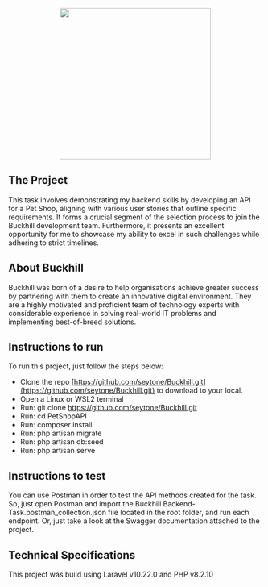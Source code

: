 <p align="center"><a href="https://blankfactor.com/about/" target="_blank"><img src="https://cdn.softwarereviews.com/production/logos/offerings/1146/large/285aeae5-1d2f-40ea-b5d0-2b4ce6e94a4ebuckhill_logo.png" width="300"></a></p>

## The Project

This task involves demonstrating my backend skills by developing an API for a Pet Shop, aligning with various user stories that outline specific requirements. It forms a crucial segment of the selection process to join the Buckhill development team. Furthermore, it presents an excellent opportunity for me to showcase my ability to excel in such challenges while adhering to strict timelines.

## About Buckhill

Buckhill was born of a desire to help organisations achieve greater success by partnering with them to create an innovative digital environment. They are a highly motivated and proficient team of technology experts with considerable experience in solving real-world IT problems and implementing best-of-breed solutions.

## Instructions to run

To run this project, just follow the steps below:

- Clone the repo [https://github.com/seytone/Buckhill.git](https://github.com/seytone/Buckhill.git) to download to your local.
- Open a Linux or WSL2 terminal
- Run: git clone https://github.com/seytone/Buckhill.git
- Run: cd PetShopAPI
- Run: composer install
- Run: php artisan migrate
- Run: php artisan db:seed
- Run: php artisan serve

## Instructions to test

You can use Postman in order to test the API methods created for the task. So, just open Postman and import the Buckhill Backend-Task.postman_collection.json file located in the root folder, and run each endpoint. Or, just take a look at the Swagger documentation attached to the project.

## Technical Specifications

This project was build using Laravel v10.22.0 and PHP v8.2.10

